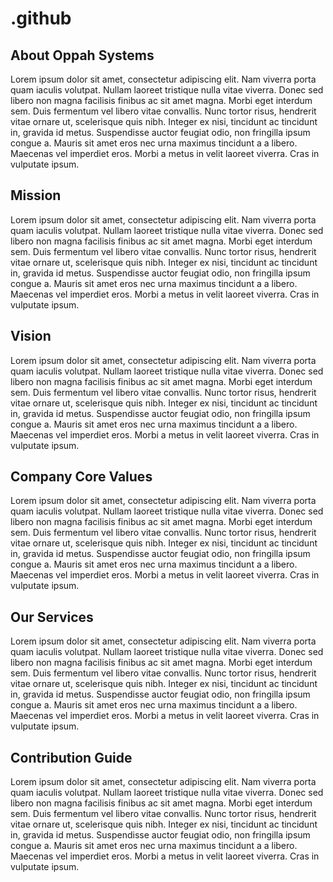 # .github

## About Oppah Systems
Lorem ipsum dolor sit amet, consectetur adipiscing elit. Nam viverra porta quam iaculis volutpat. Nullam laoreet tristique nulla vitae viverra. Donec sed libero non magna facilisis finibus ac sit amet magna. Morbi eget interdum sem. Duis fermentum vel libero vitae convallis. Nunc tortor risus, hendrerit vitae ornare ut, scelerisque quis nibh. Integer ex nisi, tincidunt ac tincidunt in, gravida id metus. Suspendisse auctor feugiat odio, non fringilla ipsum congue a. Mauris sit amet eros nec urna maximus tincidunt a a libero. Maecenas vel imperdiet eros. Morbi a metus in velit laoreet viverra. Cras in vulputate ipsum.

## Mission
Lorem ipsum dolor sit amet, consectetur adipiscing elit. Nam viverra porta quam iaculis volutpat. Nullam laoreet tristique nulla vitae viverra. Donec sed libero non magna facilisis finibus ac sit amet magna. Morbi eget interdum sem. Duis fermentum vel libero vitae convallis. Nunc tortor risus, hendrerit vitae ornare ut, scelerisque quis nibh. Integer ex nisi, tincidunt ac tincidunt in, gravida id metus. Suspendisse auctor feugiat odio, non fringilla ipsum congue a. Mauris sit amet eros nec urna maximus tincidunt a a libero. Maecenas vel imperdiet eros. Morbi a metus in velit laoreet viverra. Cras in vulputate ipsum.

## Vision
Lorem ipsum dolor sit amet, consectetur adipiscing elit. Nam viverra porta quam iaculis volutpat. Nullam laoreet tristique nulla vitae viverra. Donec sed libero non magna facilisis finibus ac sit amet magna. Morbi eget interdum sem. Duis fermentum vel libero vitae convallis. Nunc tortor risus, hendrerit vitae ornare ut, scelerisque quis nibh. Integer ex nisi, tincidunt ac tincidunt in, gravida id metus. Suspendisse auctor feugiat odio, non fringilla ipsum congue a. Mauris sit amet eros nec urna maximus tincidunt a a libero. Maecenas vel imperdiet eros. Morbi a metus in velit laoreet viverra. Cras in vulputate ipsum.

## Company Core Values
Lorem ipsum dolor sit amet, consectetur adipiscing elit. Nam viverra porta quam iaculis volutpat. Nullam laoreet tristique nulla vitae viverra. Donec sed libero non magna facilisis finibus ac sit amet magna. Morbi eget interdum sem. Duis fermentum vel libero vitae convallis. Nunc tortor risus, hendrerit vitae ornare ut, scelerisque quis nibh. Integer ex nisi, tincidunt ac tincidunt in, gravida id metus. Suspendisse auctor feugiat odio, non fringilla ipsum congue a. Mauris sit amet eros nec urna maximus tincidunt a a libero. Maecenas vel imperdiet eros. Morbi a metus in velit laoreet viverra. Cras in vulputate ipsum.

## Our Services
Lorem ipsum dolor sit amet, consectetur adipiscing elit. Nam viverra porta quam iaculis volutpat. Nullam laoreet tristique nulla vitae viverra. Donec sed libero non magna facilisis finibus ac sit amet magna. Morbi eget interdum sem. Duis fermentum vel libero vitae convallis. Nunc tortor risus, hendrerit vitae ornare ut, scelerisque quis nibh. Integer ex nisi, tincidunt ac tincidunt in, gravida id metus. Suspendisse auctor feugiat odio, non fringilla ipsum congue a. Mauris sit amet eros nec urna maximus tincidunt a a libero. Maecenas vel imperdiet eros. Morbi a metus in velit laoreet viverra. Cras in vulputate ipsum.

## Contribution Guide
Lorem ipsum dolor sit amet, consectetur adipiscing elit. Nam viverra porta quam iaculis volutpat. Nullam laoreet tristique nulla vitae viverra. Donec sed libero non magna facilisis finibus ac sit amet magna. Morbi eget interdum sem. Duis fermentum vel libero vitae convallis. Nunc tortor risus, hendrerit vitae ornare ut, scelerisque quis nibh. Integer ex nisi, tincidunt ac tincidunt in, gravida id metus. Suspendisse auctor feugiat odio, non fringilla ipsum congue a. Mauris sit amet eros nec urna maximus tincidunt a a libero. Maecenas vel imperdiet eros. Morbi a metus in velit laoreet viverra. Cras in vulputate ipsum.
